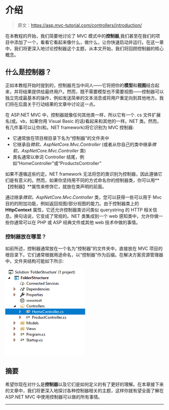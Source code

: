 # 介绍

> 原文：<https://asp.mvc-tutorial.com/controllers/introduction/>

在本教程的开始，我们简要地讨论了 MVC 模式中的**控制器**,我们甚至在我们的项目中添加了一个，看看它看起来像什么，做什么，让你快速启动并运行。在这一章中，我们将更深入地讨论控制器这个主题，从本文开始，我们将回顾控制器的核心概念。

## 什么是控制器？

正如本教程开始时提到的，控制器充当中间人——它将把你的**模型**和**视图**结合起来，并将结果提供给最终用户。然而，既不需要模型也不需要视图——控制器可以独立完成最基本的操作，例如发送简单的文本消息或将用户重定向到其他地方。我们将在后面关于行动结果的文章中讨论这一点。

在 ASP.NET MVC 中，控制器就像任何其他类一样，所以它有一个. cs 文件扩展名(或。vb，如果你用 Visual Basic 的话)看起来和其他的一样。NET 类。然而，有几件事可以让你(和。NET framework)将它识别为 MVC 控制器:

*   它通常放在项目根目录下名为“控制器”的文件夹中
*   它继承自*微软。AspNetCore.Mvc.Controller* (或者从你自己的类中继承*微软。AspNetCore.Mvc.Controller* 类)
*   类名通常以单词 Controller 结尾，例如“HomeController”或“ProductsController”

如果不遵循这些约定。NET framework 无法将您的类识别为控制器，因此遵循它们是有意义的。然而，如果你坚持用不同的方式命名你的控制器类，你可以用**【控制器】**属性来修饰它，就放在类声明的前面。

<input type="hidden" name="IL_IN_ARTICLE">

通过继承*微软。AspNetCore.Mvc.Controller* 类，您可以获得一些可以用于 Mvc 目的的附加功能，例如返回视图/部分视图的能力。由于控制器类上的 **HttpContext** 属性，它还允许控制器类访问类似 querystring 的 HTTP 相关信息。换句话说，它变成了常规的。NET 类集成到一个 web 感知类中，允许你做一些你通常可以在 PHP 或 ASP 经典文件或其他 web 技术中做的事情。

### 控制器放在哪里？

如前所述，控制器通常放在一个名为“控制器”的文件夹中，直接放在 MVC 项目的根目录下。它们通常根据用途命名，以“控制器”作为后缀。在解决方案资源管理器中，文件夹结构可能如下所示:

![](img/7281cb1d3530fd2cb33b2d9433776040.png "Folder structure")

## 摘要

希望你现在对什么是**控制器**以及它们是如何定义的有了更好的理解。在本章接下来的文章中，我们将更深入地探讨各种控制器相关的主题，这样你就有望全面了解在 ASP.NET MVC 中使用控制器可以做的所有事情。

* * *